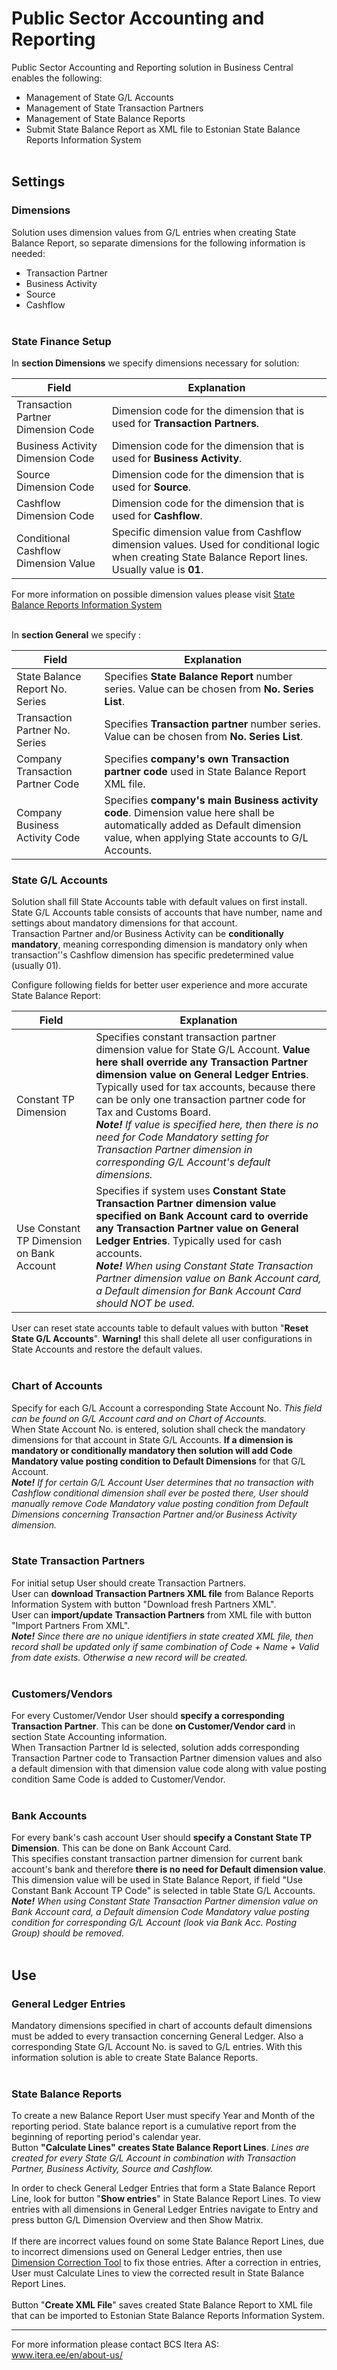 # Public Sector Accounting and Reporting
Public Sector Accounting and Reporting solution in Business Central enables the following:

- Management of State G/L Accounts
- Management of State Transaction Partners
- Management of State Balance Reports
- Submit State Balance Report as XML file to Estonian State Balance Reports Information System
<br><br>

## Settings
### Dimensions
Solution uses dimension values from G/L entries when creating State Balance Report, so separate dimensions for  the following information is needed:
 - Transaction Partner
 - Business Activity
 - Source
 - Cashflow
 <br><br>

### State Finance Setup
In **section Dimensions** we specify dimensions necessary for solution:

|Field|Explanation|
|---|---| 
| Transaction Partner Dimension Code | Dimension code for the dimension that is used for **Transaction Partners**.|
| Business Activity Dimension Code | Dimension code for the dimension that is used for **Business Activity**.|
| Source Dimension Code | Dimension code for the dimension that is used for **Source**.|
| Cashflow Dimension Code | Dimension code for the dimension that is used for **Cashflow**.|
| Conditional Cashflow Dimension Value | Specific dimension value from Cashflow dimension values. Used for conditional logic when creating State Balance Report lines. Usually value is **01**.|

For more information on possible dimension values please visit <a href="https://saldo.fin.ee/" target="_blank">State Balance Reports Information System</a>
<br><br>

In **section General** we specify :

|Field|Explanation|
|---|---| 
| State Balance Report No. Series | Specifies **State Balance Report** number series. Value can be chosen from **No. Series List**.|
| Transaction Partner No. Series | Specifies **Transaction partner** number series. Value can be chosen from **No. Series List**.|
| Company Transaction Partner Code | Specifies **company's own Transaction partner code** used in State Balance Report XML file.|
| Company Business Activity Code | Specifies **company's main Business activity code**. Dimension value here shall be automatically added as Default dimension value, when applying State accounts to G/L Accounts.|


### State G/L Accounts
Solution shall fill State Accounts table with default values on first install.<br>
State G/L Accounts table consists of accounts that have number, name and settings about mandatory dimensions for that account.<br>
Transaction Partner and/or Business Activity can be **conditionally mandatory**, meaning corresponding dimension is mandatory only when transaction''s Cashflow dimension has specific predetermined value (usually 01).

Configure following fields for better user experience and more accurate State Balance Report:

|Field|Explanation|
|---|---| 
| Constant TP Dimension | Specifies constant transaction partner dimension value for State G/L Account. **Value here shall override any Transaction Partner dimension value on General Ledger Entries**. Typically used for tax accounts, because there can be only one transaction partner code for Tax and Customs Board.<br> ***Note!** If value is specified here, then there is no need for Code Mandatory setting for Transaction Partner dimension in corresponding G/L Account's default dimensions.*|
| Use Constant TP Dimension on Bank Account | Specifies if system uses **Constant State Transaction Partner dimension value specified on Bank Account card to override any Transaction Partner value on General Ledger Entries**. Typically used for cash accounts.<br> ***Note!** When using Constant State Transaction Partner dimension value on Bank Account card, a Default dimension for Bank Account Card should NOT be used.*|


User can reset state accounts table to default values with button "**Reset State G/L Accounts**".
**Warning!** this shall delete all user configurations in State Accounts and restore the default values.
<br><br>

### Chart of Accounts
Specify for each G/L Account a corresponding State Account No. *This field can be found on G/L Account card and on Chart of Accounts.*<br>
When State Account No. is entered, solution shall check the mandatory dimensions for that account in State G/L Accounts. **If a dimension is mandatory or conditionally mandatory then solution will add Code Mandatory value posting condition to Default Dimensions** for that G/L Account.<br>
***Note!** If for certain G/L Account User determines that no transaction with Cashflow conditional dimension shall ever be posted there, User should manually remove Code Mandatory value posting condition from Default Dimensions concerning  Transaction Partner and/or Business Activity dimension.*
<br><br>

### State Transaction Partners
For initial setup User should create Transaction Partners.<br>
User can **download Transaction Partners XML file** from Balance Reports Information System with button "Download fresh Partners XML".<br>
User can **import/update** **Transaction Partners** from XML file with button "Import Partners From XML".<br>
***Note!** Since there are no unique identifiers in state created XML file, then record shall be updated only if same combination of Code + Name + Valid from date exists. Otherwise a new record will be created.*
<br><br>

### Customers/Vendors
For every Customer/Vendor User should **specify a corresponding Transaction Partner**. This can be done **on Customer/Vendor card** in section State Accounting information.<br>
When Transaction Partner Id is selected, solution adds corresponding Transaction Partner code to Transaction Partner dimension values and also a default dimension with that dimension value code along with value posting condition Same Code is added to Customer/Vendor.
<br><br>

### Bank Accounts
For every bank's cash account User should **specify a Constant State TP Dimension**. This can be done on Bank Account Card.<br>
This specifies constant transaction partner dimension for current bank account's bank and therefore **there is no need for Default dimension value**.<br>
This dimension value will be used in State Balance Report, if field "Use Constant Bank Account TP Code" is selected in table State G/L Accounts.<br>
***Note!** When using Constant State Transaction Partner dimension value on Bank Account card, a Default dimension Code Mandatory value posting condition for corresponding G/L Account (look via Bank Acc. Posting Group) should be removed.*
<br><br>


## Use
### General Ledger Entries
Mandatory dimensions specified in chart of accounts default dimensions must be added to every transaction concerning General Ledger. Also a corresponding State G/L Account No. is saved to G/L entries. With this information solution is able to create State Balance Reports.
<br><br>

### State Balance Reports
To create a new Balance Report User must specify Year and Month of the reporting period. State balance report is a cumulative report from the beginning of reporting period's calendar year.<br>
Button **"Calculate Lines" creates State Balance Report Lines**. *Lines are created for every State G/L Account in combination with Transaction Partner, Business Activity, Source and Cashflow.*

In order to check General Ledger Entries that form a State Balance Report Line, look for button "**Show entries**" in State Balance Report Lines. To view entries with all dimensions in General Ledger Entries navigate to Entry and press button G/L Dimension Overview and then Show Matrix.
<br><br>
If there are incorrect values found on some State Balance Report Lines, due to incorrect dimensions used on General Ledger entries, then use <a href="http://apps.itera.ee/apps/dimension-correction-tool/docs/en-US/app.html" target="_blank">Dimension Correction Tool</a> to fix those entries.
After a correction in entries, User must Calculate Lines to view the corrected result in State Balance Report Lines.
<br><br>
Button "**Create XML File**" saves created State Balance Report to XML file that can be imported to Estonian State Balance Reports Information System.

---

For more information please contact BCS Itera AS:  
<a href="https://www.itera.ee/en/about-us/" target="_blank">www.itera.ee/en/about-us/</a>

